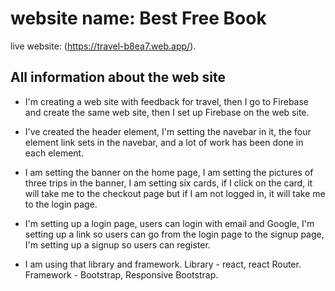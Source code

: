 # website name: Best Free Book

live website: (https://travel-b8ea7.web.app/).

## All information about the web site

* I'm creating a web site with feedback for travel, then I go to Firebase and create the same web site, then I set up Firebase on the web site.

* I've created the header element, I'm setting the navebar in it, the four element link sets in the navebar, and a lot of work has been done in each element.

* I am setting the banner on the home page, I am setting the pictures of three trips in the banner, I am setting six cards, if I click on the card, it will take me to the checkout page but if I am not logged in, it will take me to the login page.

* I'm setting up a login page, users can login with email and Google, I'm setting up a link so users can go from the login page to the signup page, I'm setting up a signup so users can register.

* I am using that library and framework.
Library - react, react Router.
Framework - Bootstrap, Responsive Bootstrap.
